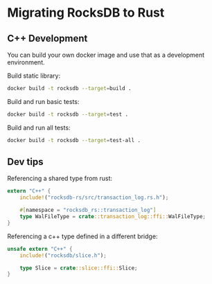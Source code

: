 # Migrating RocksDB to Rust

## C++ Development
You can build your own docker image and use that as a development environment.

Build static library:
```bash
docker build -t rocksdb --target=build .
```

Build and run basic tests:
```bash
docker build -t rocksdb --target=test .
```

Build and run all tests:
```bash
docker build -t rocksdb --target=test-all .
```

## Dev tips

Referencing a shared type from rust:
```rust
extern "C++" {
    include!("rocksdb-rs/src/transaction_log.rs.h");

    #[namespace = "rocksdb_rs::transaction_log"]
    type WalFileType = crate::transaction_log::ffi::WalFileType;
}
```

Referencing a c++ type defined in a different bridge:
```rust
unsafe extern "C++" {
    include!("rocksdb/slice.h");

    type Slice = crate::slice::ffi::Slice;
}
```
